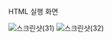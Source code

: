 HTML 실행 화면

![스크린샷(31)](https://user-images.githubusercontent.com/104752202/169693257-f44abb1b-d327-43b2-a97d-7f049350bc32.png)
![스크린샷(32)](https://user-images.githubusercontent.com/104752202/169693261-deacbb4b-8ded-4d27-94ea-97b2b4b51952.png)
